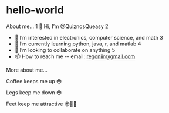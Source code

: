 # hello-world

About me...
1
👋 Hi, I’m @QuiznosQueasy
2
- 👀 I’m interested in electronics, computer science, and math
3
- 🌱 I’m currently learning python, java, r, and matlab
4
- 💞️ I’m looking to collaborate on anything
5
- 📫 How to reach me -- email: regoniir@gmail.com

More about me...

Coffee keeps me up 😳

Legs keep me down 😳
 
Feet keep me attractive 😒✌🏼
